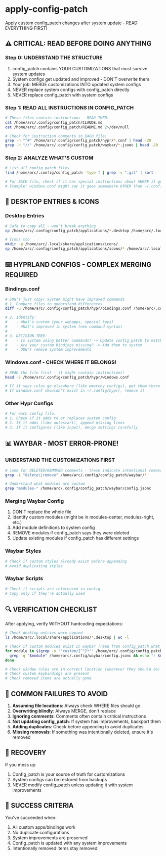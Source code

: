 # apply-config-patch
Apply custom config_patch changes after system update - READ EVERYTHING FIRST!

## ⚠️ CRITICAL: READ BEFORE DOING ANYTHING

### Step 0: UNDERSTAND THE STRUCTURE
1. config_patch contains YOUR CUSTOMIZATIONS that must survive system updates
2. System configs get updated and improved - DON'T overwrite them
3. Your job: MERGE customizations INTO updated system configs
4. NEVER replace system configs with config_patch directly
5. NEVER replace config_patch with system configs

### Step 1: READ ALL INSTRUCTIONS IN CONFIG_PATCH
```bash
# These files contain instructions - READ THEM:
cat /home/arc/.config/config_patch/CLAUDE.md
cat /home/arc/.config/config_patch/README.md 2>/dev/null

# Check for instruction comments in EACH file:
grep -h "^#" /home/arc/.config/config_patch/hypr/*.conf | head -20
grep -h "//" /home/arc/.config/config_patch/waybar/*.jsonc | head -20
```

### Step 2: ANALYZE WHAT'S CUSTOM
```bash
# List all config_patch files
find /home/arc/.config/config_patch -type f | grep -v ".git" | sort

# For EACH file, check if it has special instructions about WHERE it goes
# Example: windows.conf might say it goes somewhere OTHER than ~/.config/hypr/
```

## 📂 DESKTOP ENTRIES & ICONS

### Desktop Entries
```bash
# Safe to copy all - won't break anything
cp /home/arc/.config/config_patch/applications/*.desktop /home/arc/.local/share/applications/

# Icons too
mkdir -p /home/arc/.local/share/applications/icons/
cp /home/arc/.config/config_patch/applications/icons/* /home/arc/.local/share/applications/icons/
```

## ⌨️ HYPRLAND CONFIGS - COMPLEX MERGING REQUIRED

### Bindings.conf
```bash
# DON'T just copy! System might have improved commands
# 1. Compare files to understand differences
diff -u /home/arc/.config/config_patch/hypr/bindings.conf /home/arc/.config/hypr/bindings.conf

# 2. Identify:
#    - What's custom (your webapps, special keys)
#    - What's improved in system (new command syntax)
#
# 3. DECISION TREE:
#    - Is system using better commands? -> Update config_patch to match
#    - Are your custom bindings missing? -> Add them to system
#    - DON'T remove system improvements
```

### Windows.conf - CHECK WHERE IT BELONGS!
```bash
# READ the file first - it might contain instructions!
head -5 /home/arc/.config/config_patch/hypr/windows.conf

# If it says rules go elsewhere (like omarchy configs), put them there!
# If windows.conf shouldn't exist in ~/.config/hypr/, remove it
```

### Other Hypr Configs
```bash
# For each config file:
# 1. Check if it adds to or replaces system config
# 2. If it adds (like autostart), append missing lines
# 3. If it configures (like input), merge settings carefully
```

## 📊 WAYBAR - MOST ERROR-PRONE!

### UNDERSTAND THE CUSTOMIZATIONS FIRST
```bash
# Look for DELETED/REMOVED comments - these indicate intentional removals
grep -i "delete\|remove" /home/arc/.config/config_patch/waybar/*

# Understand what modules are custom
grep "modules-" /home/arc/.config/config_patch/waybar/config.jsonc
```

### Merging Waybar Config
1. DON'T replace the whole file
2. Identify custom modules (might be in modules-center, modules-right, etc.)
3. Add module definitions to system config
4. REMOVE modules if config_patch says they were deleted
5. Update existing modules if config_patch has different settings

### Waybar Styles
```bash
# Check if custom styles already exist before appending
# Avoid duplicating styles
```

### Waybar Scripts
```bash
# Check if scripts are referenced in config
# Copy only if they're actually used
```

## 🔍 VERIFICATION CHECKLIST

After applying, verify WITHOUT hardcoding expectations:

```bash
# Check desktop entries were copied
ls /home/arc/.local/share/applications/*.desktop | wc -l

# Check if custom modules exist in waybar (read from config_patch what to expect)
for module in $(grep -o '"custom/[^"]*"' /home/arc/.config/config_patch/waybar/config.jsonc); do
  grep -q "$module" /home/arc/.config/waybar/config.jsonc && echo "✓ $module" || echo "✗ $module missing"
done

# Check window rules are in correct location (wherever they should be)
# Check custom keybindings are present
# Check removed items are actually gone
```

## 🚫 COMMON FAILURES TO AVOID

1. **Assuming file locations**: Always check WHERE files should go
2. **Overwriting blindly**: Always MERGE, don't replace
3. **Ignoring comments**: Comments often contain critical instructions
4. **Not updating config_patch**: If system has improvements, backport them
5. **Adding duplicates**: Check before appending to avoid duplicates
6. **Missing removals**: If something was intentionally deleted, ensure it's removed

## 🔄 RECOVERY

If you mess up:
1. Config_patch is your source of truth for customizations
2. System configs can be restored from backups
3. NEVER modify config_patch unless updating it with system improvements

## 🎯 SUCCESS CRITERIA

You've succeeded when:
1. All custom apps/bindings work
2. No duplicate configurations
3. System improvements are preserved
4. Config_patch is updated with any system improvements
5. Intentionally removed items stay removed